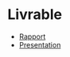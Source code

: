 # Livrable

- [Rapport](https://jalil-betroji.github.io/Tetouan/)
- [Presentation](https://jalil-betroji.github.io/Tetouan/presentation.html)